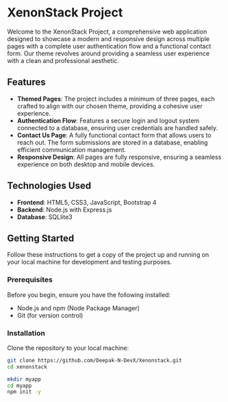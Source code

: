 # XenonStack Project

Welcome to the XenonStack Project, a comprehensive web application designed to showcase a modern and responsive design across multiple pages with a complete user authentication flow and a functional contact form. Our theme revolves around providing a seamless user experience with a clean and professional aesthetic.

## Features

- **Themed Pages**: The project includes a minimum of three pages, each crafted to align with our chosen theme, providing a cohesive user experience.
- **Authentication Flow**: Features a secure login and logout system connected to a database, ensuring user credentials are handled safely.
- **Contact Us Page**: A fully functional contact form that allows users to reach out. The form submissions are stored in a database, enabling efficient communication management.
- **Responsive Design**: All pages are fully responsive, ensuring a seamless experience on both desktop and mobile devices.

## Technologies Used

- **Frontend**: HTML5, CSS3, JavaScript, Bootstrap 4
- **Backend**: Node.js with Express.js
- **Database**: SQLlite3

## Getting Started

Follow these instructions to get a copy of the project up and running on your local machine for development and testing purposes.

### Prerequisites

Before you begin, ensure you have the following installed:
- Node.js and npm (Node Package Manager)
- Git (for version control)

### Installation

Clone the repository to your local machine:

```bash
git clone https://github.com/Deepak-N-DevX/Xenonstack.git
cd xenonstack

mkdir myapp
cd myapp
npm init -y
